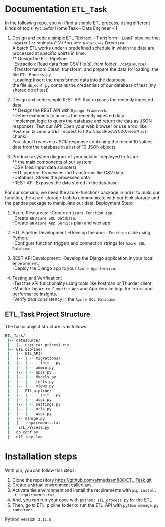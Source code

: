 # Documentation `ETL_Task`
In the following repo, you will find a simple ETL process, using different kinds of tools, `Python`for Home Task - Data Engineer - 1
1) Design and code a simple ETL “Extract – Transform – Load” pipeline that ingests 1 or multiple CSV files into a `Postgres` Database  
A batch ETL works under a predefined schedule in which the data are processed at specific points in time.   
** Design the ETL Pipeline:  
 -Extraction: Read data from CSV file(s).  from folder `./datasource/`  
 -Transformation: Clean, transform, and prepare the data for loading. the file `ETL_Process.py`  
 -Loading: Insert the transformed data into the database.  
the file `db_conf.py` contains the credentials of our database of test (my shared db of test)
2) Design and code simple REST API that exposes the recently ingested data  
** Design the REST API with `Django Framework`:  
-Define endpoints to access the recently ingested data.  
-Implement logic to query the database and return the data as JSON responses.
Test our API: Open your web browser or use a tool like Postman to send a GET request to http://localhost:8000/read/first-chunk/.  
You should receive a JSON response containing the recent 10 values data from the database in a list of 10 JSON objects.

4) Produce a system diagram of your solution deployed to Azure  
** the main components of our system:  
-CSV files: Input data source(s)  
-ETL pipeline: Processes and transforms the CSV data  
-Database: Stores the processed data  
-REST API: Exposes the data stored in the database  

For our scenario, we need the azure-functions package in order to build our function, the azure-storage-blob to communicate with our blob storage and the pandas package to manipulate our data.
Deployment Steps
1. Azure Resources:
-Create an `Azure Function App`.  
-Create an `Azure SQL Database`.  
-Create an `Azure App Service` plan and web app.  

2. ETL Pipeline Development:
-Develop the `Azure Function` code using Python.  
-Configure function triggers and connection strings for `Azure SQL Database`.

4. REST API Development:
-Develop the Django application in your local environment.  
-Deploy the Django app to your `Azure App Service`.  

 4. Testing and Verification:  
-Test the API functionality using tools like Postman or Thunder client.  
-Monitor the `Azure Function App` and App Service logs for errors and performance insights.  
-Verify data consistency in the `Azure SQL Database`.  

## ETL_Task Project Structure
The basic project structure is as follows:

```bash
ETL_Task/
 |-- datasource/
 |   |-- used_car_prices1.csv
 |-- ETL_pipline/
 |   |-- ETL_API/
 |   |-- | -- migrations/
 |   |-- | -- __init__.py
 |   |-- | -- admin.py
 |   |-- | -- apps.py
 |   |-- | -- Models.py
 |   |-- | -- tests.py
 |   |-- | -- views.py
 |   |-- ETL_pipline/
 |   |-- | -- __init__.py
 |   |-- | -- asgi.py
 |   |-- | -- settings.py
 |   |-- | -- urls.py
 |   |-- | -- wsgi.py
 |   |-- manage.py
 |   |-- requirements.txt
 |   `ETL_Process.py`
 |   db_conf.py
 |   etl_logs.log
```
# Installation steps

With pip, you can follow this steps:
1. Clone the repository https://github.com/ahmedsam888/ETL_Task.git
1. Create a virtual environment called `env`
1. Activate the environment and install the requirements with `pip install -r requirements.txt`
1. And, you can run your code with `python3 ETL_process.py` for the ETL
1. Then, go to ETL_pipline folder to run the ETL_API with `python manage.py runserver`


Python version: `3.11.5`
